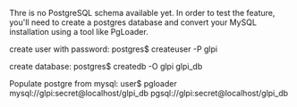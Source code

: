 Thre is no PostgreSQL schema available yet.
In order to test the feature, you'll need to
create a postgres database and convert your
MySQL installation using a tool like PgLoader.

create user with password:
postgres$ createuser -P glpi

create database:
postgres$ createdb -O glpi glpi_db

Populate postgre from mysql:
user$ pgloader mysql://glpi:secret@localhost/glpi_db pgsql://glpi:secret@localhost/glpi_db
